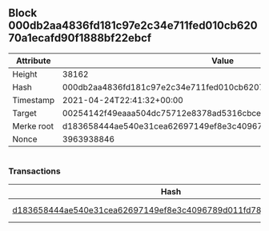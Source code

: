 ## Block 000db2aa4836fd181c97e2c34e711fed010cb62070a1ecafd90f1888bf22ebcf

Attribute | Value
--- | ---
Height | 38162
Hash | 000db2aa4836fd181c97e2c34e711fed010cb62070a1ecafd90f1888bf22ebcf
Timestamp | 2021-04-24T22:41:32+00:00
Target | 00254142f49eaaa504dc75712e8378ad5316cbcead634704b3734b6271167cc4
Merke root | d183658444ae540e31cea62697149ef8e3c4096789d011fd7807dfb01bb22ea6
Nonce | 3963938846

```

```

### Transactions

Hash | Amount
--- | ---
[d183658444ae540e31cea62697149ef8e3c4096789d011fd7807dfb01bb22ea6](d183658444ae540e31cea62697149ef8e3c4096789d011fd7807dfb01bb22ea6.md) | 10.00000000 SKEPTI 
